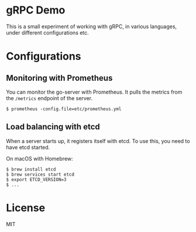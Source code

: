 # gRPC Demo

This is a small experiment of working with gRPC, in various
languages, under different configurations etc.

# Configurations

## Monitoring with Prometheus

You can monitor the go-server with Prometheus. It pulls the
metrics from the `/metrics` endpoint of the server.

```
$ prometheus -config.file=etc/prometheus.yml
```

## Load balancing with etcd

When a server starts up, it registers itself with etcd.
To use this, you need to have etcd started.

On macOS with Homebrew:

```
$ brew install etcd
$ brew services start etcd
$ export ETCD_VERSION=3
$ ...
```

# License

MIT
